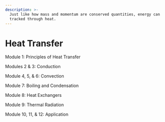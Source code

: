 ```yaml
---
description: >-
  Just like how mass and momentum are conserved quantities, energy can be
  tracked through heat.
---
```


# Heat Transfer

Module 1: Principles of Heat Transfer 

Modules 2 & 3: Conduction

Module 4, 5, & 6: Convection 

Module 7: Boiling and Condensation

Module 8: Heat Exchangers

Module 9: Thermal Radiation

Module 10, 11, & 12: Application

